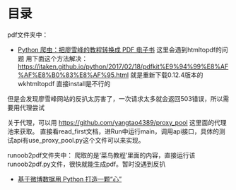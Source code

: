 # 目录

pdf文件夹中：
* [Python 爬虫：把廖雪峰的教程转换成 PDF 电子书](./pdf)
这里会遇到htmltopdf的问题
用下面这个方法解决：
https://itaken.github.io/python/2017/02/18/pdfkit%E9%94%99%E8%AF%AF%E8%B0%83%E8%AF%95.html
就是重新下载0.12.4版本的wkhtmltopdf
直接install是不行的

但是会发现廖雪峰网站的反扒太厉害了，一次请求太多就会返回503错误，所以需要用代理尝试

关于代理，可以用
https://github.com/yangtao4389/proxy_pool
这里面的代理池来获取。
直接看read_first文档，进Run中运行main，调用api接口，具体的测试api有use_proxy_pool.py这个文件可以来实现。


runoob2pdf文件夹中：
爬取的是‘菜鸟教程’里面的内容，直接运行该runoob2pdf.py文件，很快就能生成pdf。暂时没遇到反扒



* [基于微博数据用 Python 打造一颗“心”](./heart/)

